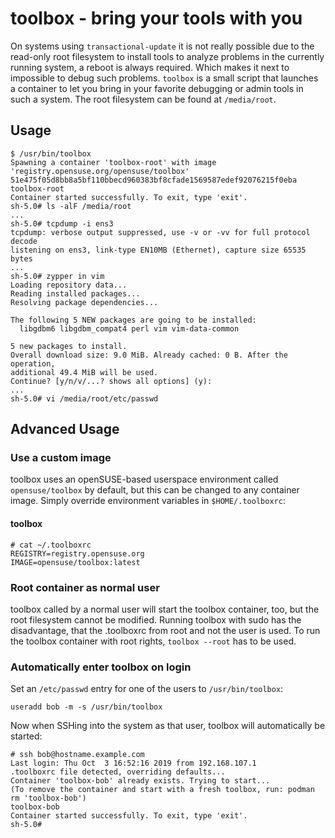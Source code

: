 # toolbox - bring your tools with you

On systems using `transactional-update` it is not really possible due to the read-only root filesystem to install tools to analyze problems in the currently running system, a reboot is always required. Which makes it next to impossible to debug such problems.
`toolbox` is a small script that launches a container to let you bring in your favorite debugging or admin tools in such a system. The root filesystem can be found at `/media/root`.

## Usage

```
$ /usr/bin/toolbox
Spawning a container 'toolbox-root' with image 'registry.opensuse.org/opensuse/toolbox'
51e475f05d8bb8a5bf110bbecd960383bf8cfade1569587edef92076215f0eba
toolbox-root
Container started successfully. To exit, type 'exit'.
sh-5.0# ls -alF /media/root
...
sh-5.0# tcpdump -i ens3
tcpdump: verbose output suppressed, use -v or -vv for full protocol decode
listening on ens3, link-type EN10MB (Ethernet), capture size 65535 bytes
...
sh-5.0# zypper in vim
Loading repository data...
Reading installed packages...
Resolving package dependencies...

The following 5 NEW packages are going to be installed:
  libgdbm6 libgdbm_compat4 perl vim vim-data-common

5 new packages to install.
Overall download size: 9.0 MiB. Already cached: 0 B. After the operation,
additional 49.4 MiB will be used.
Continue? [y/n/v/...? shows all options] (y):
...
sh-5.0# vi /media/root/etc/passwd
```

## Advanced Usage

### Use a custom image

toolbox uses an openSUSE-based userspace environment called `opensuse/toolbox` by default, but this can be changed to any container image. Simply override environment variables in `$HOME/.toolboxrc`:

#### toolbox

```
# cat ~/.toolboxrc
REGISTRY=registry.opensuse.org
IMAGE=opensuse/toolbox:latest
```

### Root container as normal user

toolbox called by a normal user will start the toolbox container, too, but the root filesystem cannot be modified. Running toolbox with sudo has the disadvantage, that the .toolboxrc from root and not the user is used. To run the toolbox container with root rights, `toolbox --root` has to be used.

### Automatically enter toolbox on login

Set an `/etc/passwd` entry for one of the users to `/usr/bin/toolbox`:

```
useradd bob -m -s /usr/bin/toolbox
```

Now when SSHing into the system as that user, toolbox will automatically be started:

```
# ssh bob@hostname.example.com
Last login: Thu Oct  3 16:52:16 2019 from 192.168.107.1
.toolboxrc file detected, overriding defaults...
Container 'toolbox-bob' already exists. Trying to start...
(To remove the container and start with a fresh toolbox, run: podman rm 'toolbox-bob')
toolbox-bob
Container started successfully. To exit, type 'exit'.
sh-5.0#
```
